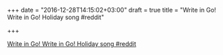 +++
date = "2016-12-28T14:15:02+03:00"
draft = true
title = "Write in Go! Write in Go! Holiday song  #reddit"

+++

<p><a href="https://t.co/ncuXMsrR3t">Write in Go! Write in Go! Holiday song  #reddit</a></p>
